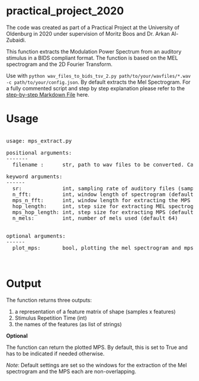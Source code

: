 # practical_project_2020
The code was created as part of a Practical Project at the University of Oldenburg in 2020 under supervision of Moritz Boos and Dr. Arkan Al-Zubaidi. 

This function extracts the Modulation Power Spectrum from an auditory stimulus in a BIDS compliant format.
The function is based on the MEL spectrogram and the 2D Fourier Transform. 

Use with `python wav_files_to_bids_tsv_2.py path/to/your/wavfiles/*.wav -c path/to/your/config.json`. By default extracts the Mel Spectrogram. 
For a fully commented script and step by step explanation please refer to the [step-by-step Markdown File](https://github.com/jannenold/practical_project_2020/blob/main/step_by_step.md) here.

# Usage
<pre> 
usage: mps_extract.py 

positional arguments:
-------
  filename :      str, path to wav files to be converted. Can be used with wildcard *.wav. 

keyword arguments:
------
  sr:             int, sampling rate of auditory files (samples per second: 44100 Hz by default)
  n_fft:          int, window length of spectrogram (default 882)
  mps_n_fft:      int, window length for extracting the MPS (default 100)
  hop_length:     int, step size for extracting MEL spectrogram (default 882)
  mps_hop_length: int, step size for extracting MPS (default 100)
  n_mels:         int, number of mels used (default 64)
  
  
optional arguments:
------
  plot_mps:       bool, plotting the mel spectrogram and mps forthe first window side by side (by default set to True)


</pre>

# Output

The function returns three outputs:

1. a representation of a feature matrix of shape (samples x features)
2. Stimulus Repetition Time (int)
3. the names of the features (as list of strings)

**Optional**

The function can return the plotted MPS. By default, this is set to True and has to be indicated if needed otherwise.

*Note*: Default settings are set so the windows for the extraction of the Mel spectrogram and the MPS each are non-overlapping.
